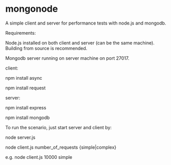mongonode
=========

A simple client and server for performance tests with node.js and mongodb.

Requirements:

Node.js installed on both client and server (can be the same machine). Building from source is recommended.

Mongodb server running on server machine on port 27017.

client:

npm install async

npm install request

server:

npm install express

npm install mongodb


To run the scenario, just start server and client by:

node server.js

node client.js number_of_requests {simple|complex}

e.g. node client.js 10000 simple


